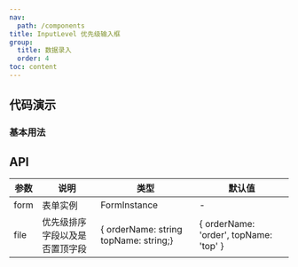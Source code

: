 ```yaml
---
nav:
  path: /components
title: InputLevel 优先级输入框
group:
  title: 数据录入
  order: 4
toc: content
---
```


## 代码演示

### 基本用法

<code src="./demo/base.tsx"></code>

## API

| 参数 | 说明                           | 类型                                  | 默认值                                 |
| ---- | ------------------------------ | ------------------------------------- | -------------------------------------- |
| form | 表单实例                       | FormInstance                          | -                                      |
| file | 优先级排序字段以及是否置顶字段 | { orderName: string topName: string;} | { orderName: 'order', topName: 'top' } |
